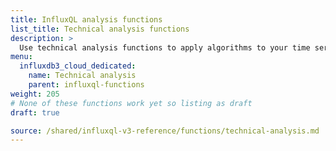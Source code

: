 ```yaml
---
title: InfluxQL analysis functions
list_title: Technical analysis functions
description: >
  Use technical analysis functions to apply algorithms to your time series data.
menu:
  influxdb3_cloud_dedicated:
    name: Technical analysis
    parent: influxql-functions
weight: 205
# None of these functions work yet so listing as draft
draft: true

source: /shared/influxql-v3-reference/functions/technical-analysis.md
---
```


<!-- 
The content of this page is at /shared/influxql-v3-reference/functions/technical-analysis.md
-->

